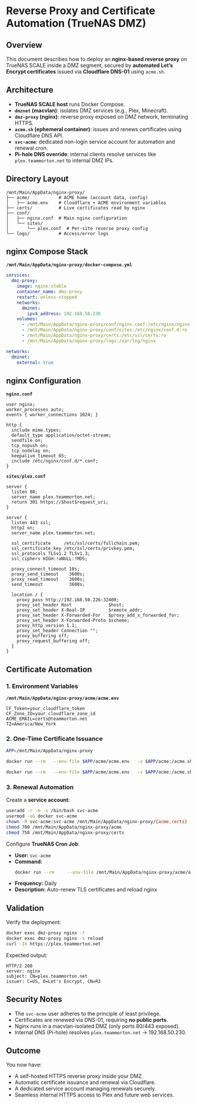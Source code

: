 # Reverse Proxy and Certificate Automation (TrueNAS DMZ)

## Overview
This document describes how to deploy an **nginx-based reverse proxy** on TrueNAS SCALE inside a DMZ segment, secured by **automated Let’s Encrypt certificates** issued via **Cloudflare DNS-01** using `acme.sh`.

## Architecture
- **TrueNAS SCALE host** runs Docker Compose.
- **`dmznet` (macvlan)**: isolates DMZ services (e.g., Plex, Minecraft).
- **`dmz-proxy` (nginx)**: reverse proxy exposed on DMZ network, terminating HTTPS.
- **`acme.sh` (ephemeral container)**: issues and renews certificates using Cloudflare DNS API.
- **`svc-acme`**: dedicated non-login service account for automation and renewal cron.
- **Pi-hole DNS override**: internal clients resolve services like `plex.teammorton.net` to internal DMZ IPs.

## Directory Layout

```
/mnt/Main/AppData/nginx-proxy/
├── acme/           # ACME home (account data, config)
│   ├── acme.env    # Cloudflare + ACME environment variables
├── certs/          # Live certificates read by nginx
├── conf/
│   ├── nginx.conf  # Main nginx configuration
│   └── sites/
│       └── plex.conf  # Per-site reverse proxy config
└── logs/           # Access/error logs
```

## nginx Compose Stack

**`/mnt/Main/AppData/nginx-proxy/docker-compose.yml`**
```yaml
services:
  dmz-proxy:
    image: nginx:stable
    container_name: dmz-proxy
    restart: unless-stopped
    networks:
      dmznet:
        ipv4_address: 192.168.50.230
    volumes:
      - /mnt/Main/AppData/nginx-proxy/conf/nginx.conf:/etc/nginx/nginx.conf:ro
      - /mnt/Main/AppData/nginx-proxy/conf/sites:/etc/nginx/conf.d:ro
      - /mnt/Main/AppData/nginx-proxy/certs:/etc/ssl/certs:ro
      - /mnt/Main/AppData/nginx-proxy/logs:/var/log/nginx

networks:
  dmznet:
    external: true
```

## nginx Configuration

**`nginx.conf`**
```nginx
user nginx;
worker_processes auto;
events { worker_connections 1024; }

http {
  include mime.types;
  default_type application/octet-stream;
  sendfile on;
  tcp_nopush on;
  tcp_nodelay on;
  keepalive_timeout 65;
  include /etc/nginx/conf.d/*.conf;
}
```

**`sites/plex.conf`**
```nginx
server {
  listen 80;
  server_name plex.teammorton.net;
  return 301 https://$host$request_uri;
}

server {
  listen 443 ssl;
  http2 on;
  server_name plex.teammorton.net;

  ssl_certificate     /etc/ssl/certs/fullchain.pem;
  ssl_certificate_key /etc/ssl/certs/privkey.pem;
  ssl_protocols TLSv1.2 TLSv1.3;
  ssl_ciphers HIGH:!aNULL:!MD5;

  proxy_connect_timeout 10s;
  proxy_send_timeout    3600s;
  proxy_read_timeout    3600s;
  send_timeout          3600s;

  location / {
    proxy_pass http://192.168.50.226:32400;
    proxy_set_header Host              $host;
    proxy_set_header X-Real-IP         $remote_addr;
    proxy_set_header X-Forwarded-For   $proxy_add_x_forwarded_for;
    proxy_set_header X-Forwarded-Proto $scheme;
    proxy_http_version 1.1;
    proxy_set_header Connection "";
    proxy_buffering off;
    proxy_request_buffering off;
  }
}
```

## Certificate Automation

### 1. Environment Variables
**`/mnt/Main/AppData/nginx-proxy/acme/acme.env`**
```dotenv
CF_Token=your_cloudflare_token
CF_Zone_ID=your_cloudflare_zone_id
ACME_EMAIL=certs@teammorton.net
TZ=America/New_York
```

### 2. One-Time Certificate Issuance
```bash
APP=/mnt/Main/AppData/nginx-proxy

docker run --rm   --env-file $APP/acme/acme.env   -v $APP/acme:/acme.sh   -v $APP/certs:/certs   neilpang/acme.sh   --issue --dns dns_cf   -d plex.teammorton.net   --keylength ec-256   --home /acme.sh

docker run --rm   --env-file $APP/acme/acme.env   -v $APP/acme:/acme.sh   -v $APP/certs:/certs   neilpang/acme.sh   --install-cert -d plex.teammorton.net --ecc   --fullchain-file /certs/fullchain.pem   --key-file /certs/privkey.pem
```

### 3. Renewal Automation

Create a **service account**:
```bash
useradd -r -m -s /bin/bash svc-acme
usermod -aG docker svc-acme
chown -R svc-acme:svc-acme /mnt/Main/AppData/nginx-proxy/{acme,certs}
chmod 700 /mnt/Main/AppData/nginx-proxy/acme
chmod 750 /mnt/Main/AppData/nginx-proxy/certs
```

Configure **TrueNAS Cron Job**:
- **User:** `svc-acme`
- **Command:**
  ```bash
  docker run --rm     --env-file /mnt/Main/AppData/nginx-proxy/acme/acme.env     -v /mnt/Main/AppData/nginx-proxy/acme:/acme.sh     -v /mnt/Main/AppData/nginx-proxy/certs:/certs     neilpang/acme.sh     --cron --home /acme.sh   && docker exec dmz-proxy nginx -s reload
  ```
- **Frequency:** Daily
- **Description:** Auto-renew TLS certificates and reload nginx

## Validation
Verify the deployment:

```bash
docker exec dmz-proxy nginx -t
docker exec dmz-proxy nginx -s reload
curl -Ik https://plex.teammorton.net
```

Expected output:
```
HTTP/2 200
server: nginx
subject: CN=plex.teammorton.net
issuer: C=US, O=Let's Encrypt, CN=R3
```

## Security Notes
- The `svc-acme` user adheres to the principle of least privilege.
- Certificates are renewed via DNS-01, requiring **no public ports**.
- Nginx runs in a macvlan-isolated DMZ (only ports 80/443 exposed).
- Internal DNS (Pi-hole) resolves `plex.teammorton.net` → 192.168.50.230.

## Outcome
You now have:
- A self-hosted HTTPS reverse proxy inside your DMZ.
- Automatic certificate issuance and renewal via Cloudflare.
- A dedicated service account managing renewals securely.
- Seamless internal HTTPS access to Plex and future web services.
